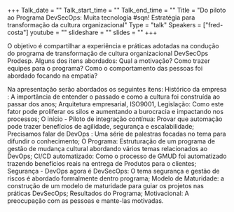 +++
Talk_date = ""
Talk_start_time = ""
Talk_end_time = ""
Title = "Do piloto ao Programa DevSecOps: Muita tecnologia #sqn! Estratégia para transformação da cultura organizacional"
Type = "talk"
Speakers = ["fred-costa"]
youtube = ""
slideshare = ""
slides = ""
+++

O objetivo é compartilhar a experiência e práticas adotadas na condução do programa de transformação de cultura organizacional DevSecOps Prodesp. Alguns dos itens abordados: Qual a motivação? Como trazer equipes para o programa? Como o comportamento das pessoas foi abordado focando na empatia?

Na apresentação serão abordados os seguintes itens:
Histórico da empresa : A importância de entender o passado e como a cultura foi construída ao passar dos anos; Arquitetura empresarial, ISO9001, Legislação: Como este fator pode proliferar os silos e aumentando a burocracia e impactando nos processos; O início - Piloto de integração contínua: Provar que automação pode trazer benefícios de agilidade, segurança e escalabilidade; Precisamos falar de DevOps : Uma série de palestras focadas no tema para difundir o conhecimento; O Programa: Estruturação de um programa de gestão de mudança cultural abordando vários temas relacionados ao DevOps; CI/CD automatizado: Como o processo de GMUD foi automatizado trazendo benefícios reais na entrega de Produtos para o clientes; Segurança - DevOps agora é DevSecOps: O tema segurança e gestão de riscos é abordado formalmente dentro programa; Modelo de Maturidade: a construção de um modelo de maturidade para guiar os projetos nas práticas DevSecOps; Resultados do Programa; Motivacional: A preocupação com as pessoas e mante-las motivadas.
